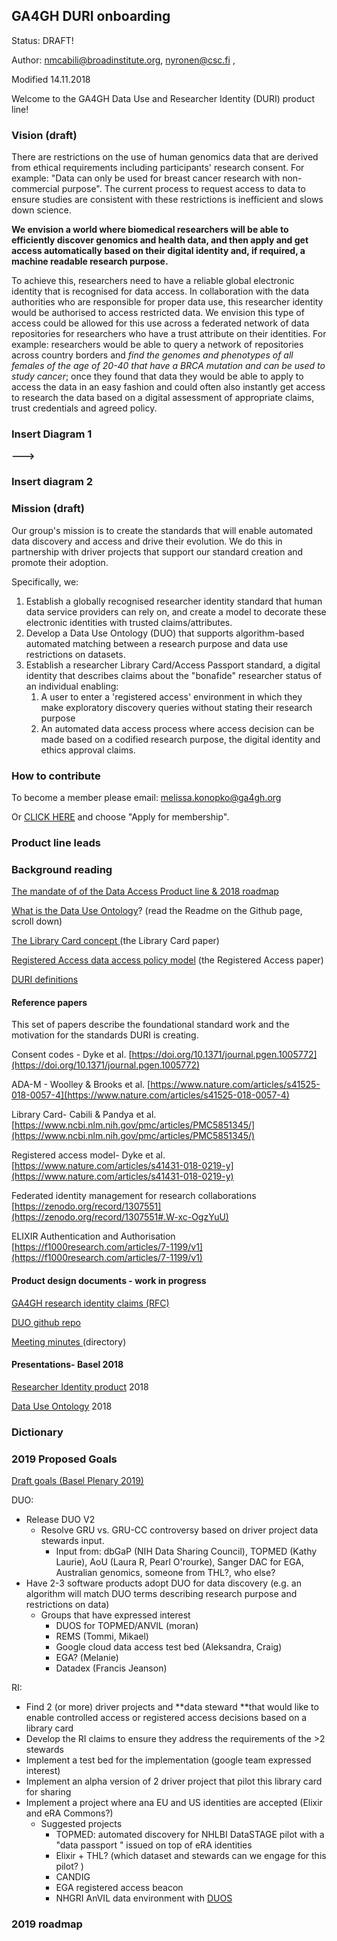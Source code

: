 ## GA4GH DURI onboarding

Status: DRAFT!

Author: [nmcabili@broadinstitute.org](mailto:nmcabili@broadinstitute.org),  [nyronen@csc.fi](mailto:nyronen@csc.fi) , 

Modified 14.11.2018

Welcome to the GA4GH Data Use and Researcher Identity (DURI) product line!


### Vision (draft)

There are restrictions on the use of human genomics data that are derived from ethical requirements including participants' research consent. For example: "Data can only be used for breast cancer research with non-commercial purpose". The current process to request access to data to ensure studies are consistent with these restrictions is inefficient and slows down science.

**We envision a world where biomedical researchers will be able to efficiently discover genomics and health data, and then apply and get access automatically based on their digital identity and, if required, a machine readable research purpose.**

 To achieve this, researchers need to have a reliable global electronic identity that is recognised for data access. In collaboration with the data authorities who are responsible for proper data use, this researcher identity would be authorised to access restricted data. We envision this type of access could be allowed for this use across a federated network of data repositories for researchers who have a trust attribute on their identities.  For example: researchers would be able to query a network of repositories across country borders and _find the genomes and phenotypes of all females of the age of 20-40 that have a BRCA mutation and can be used to study cancer_; once they found that data they would be able to apply  to access the data in an easy fashion and could often also instantly  get access to research the data based on a digital assessment of appropriate claims, trust credentials and agreed policy. 



### Insert Diagram 1
**--->** 

### Insert diagram 2


                                                                                   


### Mission (draft)

Our group's mission is to create the standards that will enable automated data discovery and access and drive their evolution. We do this in partnership with driver projects that support our standard creation and promote their adoption.

Specifically, we:



1.  Establish a globally recognised researcher identity standard that human data service providers can rely on, and create a model to decorate these electronic identities with trusted claims/attributes.
1.  Develop a Data Use Ontology (DUO) that supports algorithm-based automated matching between a research purpose and data use restrictions on datasets. 
1.  Establish a researcher Library Card/Access Passport standard, a digital identity that describes claims about the "bonafide" researcher status of an individual enabling:
    1.  A user to enter a 'registered access' environment in which they make exploratory discovery queries without stating their research purpose
    1.   An automated data access process where access decision can be made based on a codified research purpose, the digital identity and ethics approval claims.


### How to contribute

To become a member please email: [melissa.konopko@ga4gh.org](mailto:melissa.konopko@ga4gh.org)

Or [CLICK HERE](https://groups.google.com/a/ga4gh.org/forum/#!forum/ga4gh-data-use-subgroup) and choose "Apply for membership".


### Product line leads


### Background reading

[The mandate of  of the Data Access Product line & 2018 roadmap](https://docs.google.com/document/d/1D7-CJc5GI-m2LUnnBqHgcTBUH04yQcKB64UgN5rprEc/edit#heading=h.4k2yyo8a2zek)

[What is the Data Use Ontology](https://github.com/EBISPOT/DUO)? (read the Readme on the Github page, scroll down)

[The Library Card concept ](https://www.ncbi.nlm.nih.gov/pmc/articles/PMC5851345/) (the Library Card paper)

[Registered Access data access policy model](https://www.nature.com/articles/s41431-018-0219-y) (the Registered Access paper)

[DURI definitions](https://docs.google.com/spreadsheets/d/1jlXvkjYrg8KbHBfr6AsfzYwaSAnk5PkDDmsBqfWCGdk/edit#gid=0) 


#### Reference papers

This set of papers describe the foundational standard work and the motivation for the standards DURI is creating.

Consent codes - Dyke et al.  [https://doi.org/10.1371/journal.pgen.1005772](https://doi.org/10.1371/journal.pgen.1005772)

ADA-M - Woolley & Brooks et al. [https://www.nature.com/articles/s41525-018-0057-4](https://www.nature.com/articles/s41525-018-0057-4)

Library Card- Cabili & Pandya et al. [https://www.ncbi.nlm.nih.gov/pmc/articles/PMC5851345/](https://www.ncbi.nlm.nih.gov/pmc/articles/PMC5851345/) 

Registered access model- Dyke et al.  [https://www.nature.com/articles/s41431-018-0219-y](https://www.nature.com/articles/s41431-018-0219-y)

Federated identity management for research collaborations [https://zenodo.org/record/1307551](https://zenodo.org/record/1307551#.W-xc-OgzYuU) 

ELIXIR Authentication and Authorisation [https://f1000research.com/articles/7-1199/v1](https://f1000research.com/articles/7-1199/v1) 


#### Product design documents - work in progress

[GA4GH research identity claims (RFC)](https://docs.google.com/document/d/1jvMpHmCWqcigqy1FuEzqXzHlaGeNP2mClOU2Ui4Djhg/edit)

[DUO github repo](https://github.com/EBISPOT/DUO)

[Meeting minutes ](https://drive.google.com/open?id=0B09Q6AWnrBnScGR2VmJ3OHNicWs)(directory)


#### Presentations- Basel 2018

[Researcher Identity product](https://docs.google.com/presentation/d/1H9p0rbnYUx64mFWO_iHBYchxs6lBGHJyJ1bm5flcztg/edit#slide=id.p) 2018

[Data Use Ontology](https://docs.google.com/presentation/d/1B4jsqnZIqwxLjL8Y1q41kYFNN8BsmmiEC6I9_WZZPt0/edit#slide=id.p) 2018


### Dictionary


### 2019 Proposed Goals

[Draft goals (Basel Plenary 2019)](https://docs.google.com/document/d/1b6_gb6ysz45-KCCjsneZFa5oSUMHLUO0vCOKDPAFfiM/edit#bookmark=id.1h4svh42j3io)

DUO:



*   Release DUO V2
    *   Resolve GRU vs. GRU-CC controversy based on driver project data stewards input. 
        *   Input from: dbGaP (NIH Data Sharing Council), TOPMED (Kathy Laurie), AoU (Laura R, Pearl O'rourke), Sanger DAC for EGA, Australian genomics, someone from THL?,   who else?
*   Have 2-3 software products adopt DUO for data discovery (e.g. an algorithm will match DUO terms  describing research purpose and restrictions on data)
    *   Groups that have expressed interest
        *   DUOS for TOPMED/ANVIL (moran)
        *   REMS (Tommi, Mikael)
        *   Google cloud data access test bed  (Aleksandra, Craig) 
        *   EGA? (Melanie)
        *   Datadex (Francis Jeanson)

RI:



*   Find 2 (or more) driver projects and  **data steward **that would like to enable controlled access or registered access decisions based on a library card
*   Develop the RI claims to ensure they address the requirements of the >2 stewards
*   Implement a test bed for the implementation (google team expressed interest)
*   Implement an alpha version of 2 driver project that pilot this library card for sharing
*   Implement a project where ana EU and US identities are accepted (Elixir and eRA Commons?)
    *   Suggested projects
        *   TOPMED: automated discovery for NHLBI DataSTAGE pilot with a "data passport " issued on top of eRA identities
        *   Elixir + THL? (which dataset and stewards can we engage for this pilot? ) 
        *   CANDIG 
        *   EGA registered access beacon
        *   NHGRI AnVIL data environment with [DUOS](https://duos.broadinstitute.org/#/home)


### 2019 roadmap

